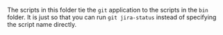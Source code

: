 The scripts in this folder tie the `git` application to the scripts in the `bin`
folder. It is just so that you can run `git jira-status` instead of specifying
the script name directly.
